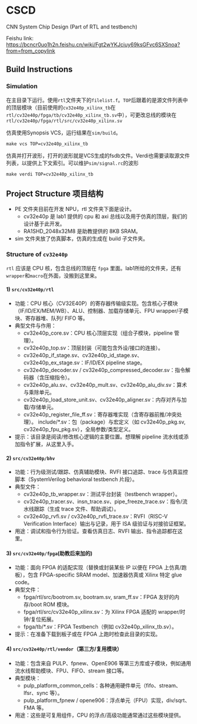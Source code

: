 # CSCD
CNN System Chip Design (Part of RTL and testbench)

Feishu link: https://bcncr0uo1h2n.feishu.cn/wiki/Fgt2wYKJciuy69ksGFvc6SXSnoa?from=from_copylink

## Build Instructions

### Simulation
在主目录下运行。使用`rtl`文件夹下的`filelist.f`。`TOP`后跟着的是源文件列表中的顶层模块（目前使用的`cv32e40p_xilinx_tb`在`rtl/cv32e40p/fpga/tb/cv32e40p_xilinx_tb.sv`中），可更改总线的模块在`rtl/cv32e40p/fpga/rtl/src/cv32e40p_xilinx.sv`

仿真使用Synopsis VCS，运行结果在`sim/build`。
```
make vcs TOP=cv32e40p_xilinx_tb
```
仿真并打开波形，打开的波形就是VCS生成的fsdb文件。Verdi也需要读取源文件列表，以提供上下文索引。可以维护`sim/signal.rc`的波形
```
make verdi TOP=cv32e40p_xilinx_tb
```
## Project Structure 项目结构
- PE 文件夹目前在开发 NPU，rtl 文件夹下面是设计。
    - cv32e40p 是 lab1 提供的 cpu 和 axi 总线以及用于仿真的顶层，我们的设计基于此开发。
    - RA1SHD_2048x32M8 是助教提供的 8KB SRAM。
- sim 文件夹放了仿真脚本，仿真的生成在 build 子文件夹。

### Structure of `cv32e40p`

`rtl` 应该是 CPU 核，包含总线的顶层在 `fpga` 里面。lab1所给的文件夹，还有`wrapper`和`macro`在外面，没搬到这里来。
#### 1) `src/cv32e40p/rtl`
- 功能：CPU 核心（CV32E40P）的寄存器传输级实现。包含核心子模块（IF/ID/EX/MEM/WB）、ALU、控制器、加载存储单元、FPU wrapper/子模块、寄存器堆、队列/ FIFO 等。
- 典型文件与作用：
    - cv32e40p_core.sv：CPU 核心顶层实现（组合子模块，pipeline 管理）。
    - cv32e40p_top.sv：顶层封装（可能包含外设/接口的连接）。
    - cv32e40p_if_stage.sv、cv32e40p_id_stage.sv、cv32e40p_ex_stage.sv：IF/ID/EX pipeline stage。
    - cv32e40p_decoder.sv / cv32e40p_compressed_decoder.sv：指令解码器（含压缩指令）。
    - cv32e40p_alu.sv、cv32e40p_mult.sv、cv32e40p_alu_div.sv：算术与乘除单元。
    - cv32e40p_load_store_unit.sv、cv32e40p_aligner.sv：内存对齐与加载/存储单元。
    - cv32e40p_register_file_ff.sv：寄存器堆实现（含寄存器前推/冲突处理）。
include/*.sv：包（package）与宏定义（如 cv32e40p_pkg.sv, cv32e40p_fpu_pkg.sv），全局参数/类型定义。
- 提示：该目录是阅读/修改核心逻辑的主要位置。想理解 pipeline 流水线或添加指令扩展，从这里入手。
#### 2) `src/cv32e40p/bhv`
- 功能：行为级测试/跟踪、仿真辅助模块、RVFI 接口追踪、trace 与仿真监控脚本（SystemVerilog behavioral testbench 片段）。
- 典型文件：
    - cv32e40p_tb_wrapper.sv：测试平台封装（testbench wrapper）。
    - cv32e40p_tracer.sv、insn_trace.sv、pipe_freeze_trace.sv：指令/流水线跟踪（生成 trace 文件、帮助调试）。
    - cv32e40p_rvfi.sv / cv32e40p_rvfi_trace.sv：RVFI（RISC-V Verification Interface）输出与记录，用于 ISA 级验证与对接验证框架。
- 用途：调试和指令行为验证。查看仿真日志、RVFI 输出、指令追踪都在这里。

#### 3) `src/cv32e40p/fpga`(助教后来加的)
- 功能：面向 FPGA 的适配实现（替换或封装某些 IP 以便在 FPGA 上仿真/跑板），包含 FPGA-specific SRAM model、加速器仿真或 Xilinx 特定 glue code。
- 典型文件：
    - fpga/rtl/src/bootrom.sv, bootram.sv, sram_ff.sv：FPGA 友好的内存/boot ROM 模块。
    - fpga/rtl/src/cv32e40p_xilinx.sv：为 Xilinx FPGA 适配的 wrapper/时钟/复位拓展。
    - fpga/tb/*.sv：FPGA Testbench（例如 cv32e40p_xilinx_tb.sv）。
- 提示：在准备下载到板子或在 FPGA 上跑时检查此目录的实现。

#### 4) `src/cv32e40p/rtl/vendor`（第三方/复用模块）
- 功能：包含来自 PULP、fpnew、OpenE906 等第三方库或子模块，例如通用流水线帮助模块、FPU、FIFO、stream 接口等。
- 典型模块：
    - pulp_platform_common_cells：各种通用硬件单元（fifo、stream、lfsr、sync 等）。
    - pulp_platform_fpnew / opene906：浮点单元（FPU）实现，div/sqrt、FMA 等。
- 用途：这些是可复用组件，CPU 的浮点/高级功能通常通过这些模块提供。